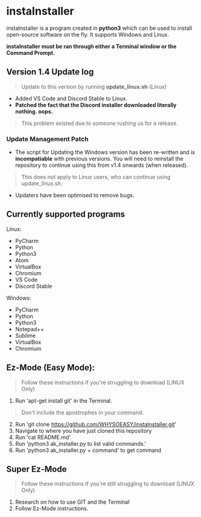# instaInstaller
instaInstaller is a program created in **python3** which can be used to install open-source software on the fly. It supports Windows and Linux.

**instaInstaller must be ran through either a Terminal window or the Command Prompt.**

## Version 1.4 Update log
> Update to this version by running **update_linux.sh** (Linux)
- Added VS Code and Discord Stable to Linux.
- **Patched the fact that the Discord installer downloaded literally nothing. oops.**
> This problem existed due to *someone* rushing us for a release.
### Update Management Patch
- The script for Updating the Windows version has been re-written and is **incompatiable** with previous versions. You will need to reinstall the repository to continue using this from v1.4 onwards (when released). 
> This does not apply to Linux users, who can continue using update_linux.sh.
- Updaters have been optimised to remove bugs.

## Currently supported programs
Linux:
* PyCharm
* Python
* Python3
* Atom
* VirtualBox
* Chromium
* VS Code
* Discord Stable

Windows:
* PyCharm
* Python
* Python3
* Notepad++
* Sublime
* VirtualBox
* Chromium

## Ez-Mode (Easy Mode):
> Follow these instructions if you're struggling to download (LINUX Only)
1. Run 'apt-get install git' in the Terminal.
> Don't include the apostrophes in your command.
2. Run 'git clone https://github.com/WHYSOEASY/instaInstaller.git'
3. Navigate to where you have just cloned this repository
4. Run 'cat README.md'
5. Run 'python3 ak_installer.py to list valid commands.'
6. Run 'python3 ak_installer.py + command' to get command

## Super Ez-Mode
> Follow these instructions if you're still struggling to download (LINUX Only)
1. Research on how to use GIT and the Terminal
2. Follow Ez-Mode instructions.
